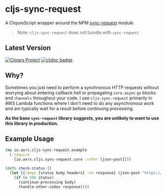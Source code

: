# cljs-sync-request

A ClojureScript wrapper around the NPM [sync-request](https://github.com/ForbesLindesay/sync-request) module

> Note: `cljs-sync-request` does not bundle with `sync-request`

## Latest Version

[![Clojars Project](https://img.shields.io/clojars/v/io.axrs/cljs-sync-request.svg)](https://clojars.org/io.axrs/cljs-sync-request)
[![cljdoc badge](https://cljdoc.org/badge/io.axrs/cljs-sync-request)](https://cljdoc.org/d/io.axrs/cljs-sync-request/CURRENT)

## Why?

Sometimes you just need to perform a synchronous HTTP requests without worrying about entering callback hell or propagating
`core.async` `go` blocks and `channels` throughout your code. I use `cljs-sync-request` primarily in AWS Lambda functions
where I don't need to do any asynchronous work and am typically wait for a result before continuing processing.

**As the base `sync-request` library suggests, you are unlikely to want to use this library in production.**

## Example Usage

```clojure
(ns io.axrs.cljs-sync-request.example
  (:require
    [io.axrs.cljs.sync-request.core :refer [json-post]]))

(defn check-status []
  (let [{:keys [status body headers] :as response} (json-post "https://some.url/here" {:id "1234"})]
    (if (= 200 status)
      (continue-processing body)
      (handle-other-codes response))))
```


